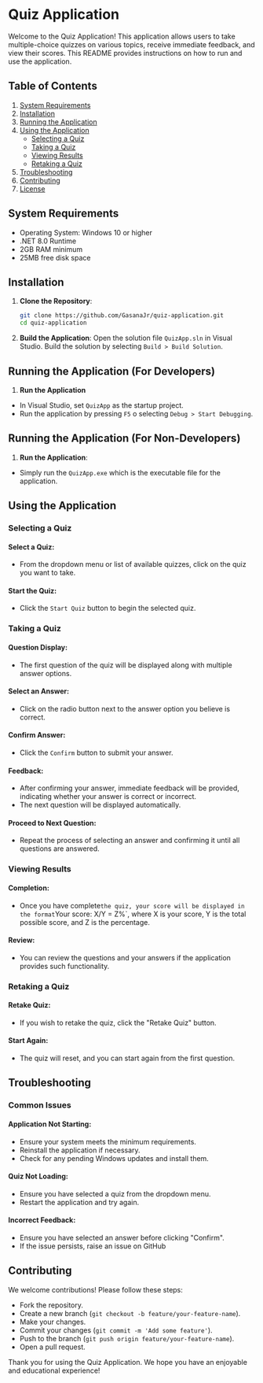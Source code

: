 # Quiz Application

Welcome to the Quiz Application! This application allows users to take multiple-choice quizzes on various topics, receive immediate feedback, and view their scores. This README provides instructions on how to run and use the application.

## Table of Contents

1. [System Requirements](#system-requirements)
2. [Installation](#installation)
3. [Running the Application](#running-the-application)
4. [Using the Application](#using-the-application)
   - [Selecting a Quiz](#selecting-a-quiz)
   - [Taking a Quiz](#taking-a-quiz)
   - [Viewing Results](#viewing-results)
   - [Retaking a Quiz](#retaking-a-quiz)
5. [Troubleshooting](#troubleshooting)
6. [Contributing](#contributing)
7. [License](#license)

## System Requirements

- Operating System: Windows 10 or higher
- .NET 8.0 Runtime
- 2GB RAM minimum
- 25MB free disk space

## Installation

1. **Clone the Repository**:
   ```sh
   git clone https://github.com/GasanaJr/quiz-application.git
   cd quiz-application
   ```
2. **Build the Application**:
    Open the solution file `QuizApp.sln` in Visual Studio.
    Build the solution by selecting `Build > Build Solution`.

## Running the Application (For Developers)

1. **Run the Application**
- In Visual Studio, set `QuizApp` as the startup project.
- Run the application by pressing `F5` o selecting `Debug > Start Debugging`.

## Running the Application (For Non-Developers)

1. **Run the Application**:
- Simply run the `QuizApp.exe` which is the executable file for the application.

## Using the Application

### Selecting a Quiz

#### Select a Quiz:

- From the dropdown menu or list of available quizzes, click on the quiz you want to take.

#### Start the Quiz:

- Click the `Start Quiz` button to begin the selected quiz.

### Taking a Quiz

#### Question Display:

- The first question of the quiz will be displayed along with multiple answer options.

#### Select an Answer:

- Click on the radio button next to the answer option you believe is correct.

#### Confirm Answer:

- Click the `Confirm` button to submit your answer.

#### Feedback:

- After confirming your answer, immediate feedback will be provided, indicating whether your answer is correct or incorrect.
- The next question will be displayed automatically.

#### Proceed to Next Question:

- Repeat the process of selecting an answer and confirming it until all questions are answered.

### Viewing Results

#### Completion:

- Once you have complete` the quiz, your score will be displayed in the format `Your score: X/Y = Z%`, where X is your score, Y is the total possible score, and Z is the percentage.

#### Review:

- You can review the questions and your answers if the application provides such functionality.

### Retaking a Quiz

#### Retake Quiz:

- If you wish to retake the quiz, click the "Retake Quiz" button.

#### Start Again:

- The quiz will reset, and you can start again from the first question.


## Troubleshooting

### Common Issues

#### Application Not Starting:

- Ensure your system meets the minimum requirements.
- Reinstall the application if necessary.
- Check for any pending Windows updates and install them.

#### Quiz Not Loading:

- Ensure you have selected a quiz from the dropdown menu.
- Restart the application and try again.

#### Incorrect Feedback:

- Ensure you have selected an answer before clicking "Confirm".
- If the issue persists, raise an issue on GitHub

## Contributing

We welcome contributions! Please follow these steps:

-  Fork the repository.
-  Create a new branch (`git checkout -b feature/your-feature-name`).
-  Make your changes.
-  Commit your changes (`git commit -m 'Add some feature'`).
-  Push to the branch (`git push origin feature/your-feature-name`).
-  Open a pull request.


Thank you for using the Quiz Application. We hope you have an enjoyable and educational experience!



